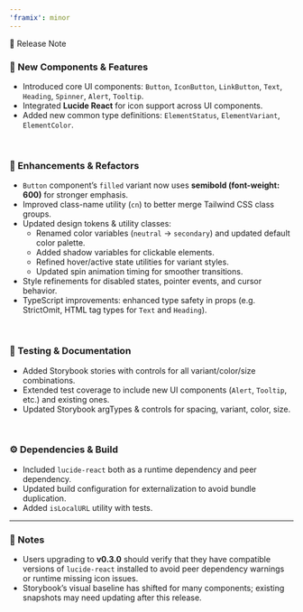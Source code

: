 ```yaml
---
'framix': minor
---
```


📄 Release Note

### 🚀 New Components & Features

- Introduced core UI components: `Button`, `IconButton`, `LinkButton`, `Text`, `Heading`, `Spinner`, `Alert`, `Tooltip`.
- Integrated **Lucide React** for icon support across UI components.
- Added new common type definitions: `ElementStatus`, `ElementVariant`, `ElementColor`.

<br />

### 🔧 Enhancements & Refactors

- `Button` component’s `filled` variant now uses **semibold (font-weight: 600)** for stronger emphasis.
- Improved class-name utility (`cn`) to better merge Tailwind CSS class groups.
- Updated design tokens & utility classes:
  - Renamed color variables (`neutral` → `secondary`) and updated default color palette.
  - Added shadow variables for clickable elements.
  - Refined hover/active state utilities for variant styles.
  - Updated spin animation timing for smoother transitions.
- Style refinements for disabled states, pointer events, and cursor behavior.
- TypeScript improvements: enhanced type safety in props (e.g. StrictOmit, HTML tag types for `Text` and `Heading`).

<br />

### 🧪 Testing & Documentation

- Added Storybook stories with controls for all variant/color/size combinations.
- Extended test coverage to include new UI components (`Alert`, `Tooltip`, etc.) and existing ones.
- Updated Storybook argTypes & controls for spacing, variant, color, size.

<br />

### ⚙️ Dependencies & Build

- Included `lucide-react` both as a runtime dependency and peer dependency.
- Updated build configuration for externalization to avoid bundle duplication.
- Added `isLocalURL` utility with tests.

---

### 🔎 Notes

- Users upgrading to **v0.3.0** should verify that they have compatible versions of `lucide-react` installed to avoid peer dependency warnings or runtime missing icon issues.
- Storybook’s visual baseline has shifted for many components; existing snapshots may need updating after this release.
